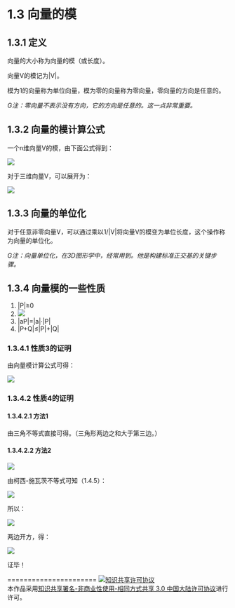# 1.3 向量的模

## 1.3.1 定义
向量的大小称为向量的模（或长度）。

向量V的模记为|V|。

模为1的向量称为单位向量，模为零的向量称为零向量，零向量的方向是任意的。

*G注：零向量不表示没有方向，它的方向是任意的。这一点非常重要。*

## 1.3.2 向量的模计算公式
一个n维向量V的模，由下面公式得到：

<img src="http://latex.codecogs.com/gif.latex? \left| V \right| = \sqrt {\sum\limits_{i = 1}^n {V_i^2} }  ">

对于三维向量V，可以展开为：

<img src="http://latex.codecogs.com/gif.latex? \left| V \right| = \sqrt {V_x^2 + V_y^2 + V_z^2} ">

## 1.3.3 向量的单位化
对于任意非零向量V，可以通过乘以1/|V|将向量V的模变为单位长度，这个操作称为向量的单位化。

*G注：向量单位化，在3D图形学中，经常用到。他是构建标准正交基的关键步骤。*

## 1.3.4 向量模的一些性质
1. |P|≥0
2. <img src="http://latex.codecogs.com/gif.latex? P = \left\langle {0,0, \cdots ,0} \right\rangle  \Leftrightarrow \left| P \right| = 0 ">
3. |aP|=|a|·|P|
4. |P+Q|≤|P|+|Q|

### 1.3.4.1 性质3的证明

由向量模计算公式可得：

<img src="http://latex.codecogs.com/gif.latex? \begin{array}{c}
\left| {aP} \right| = \sqrt {\sum\limits_{i = 1}^n {{a^2}P_i^2} } \\
 = \sqrt {{a^2}\sum\limits_{i = 1}^n {P_i^2} } \\
 = \left| a \right|\sqrt {\sum\limits_{i = 1}^n {P_i^2} } \\
 = \left| a \right|\left| P \right|
\end{array} ">


### 1.3.4.2 性质4的证明

#### 1.3.4.2.1 方法1
由三角不等式直接可得。（三角形两边之和大于第三边。）


#### 1.3.4.2.2 方法2   
   <img src="http://latex.codecogs.com/gif.latex?\begin{array}{c}
{\left| {P + Q} \right|^2} = \left( {P + Q} \right) \cdot \left( {P + Q} \right)\\
 = {P^2} + {Q^2} + 2P \cdot Q
\end{array}">

由柯西-施瓦茨不等式可知（1.4.5）：


<img src="http://latex.codecogs.com/gif.latex?P \cdot Q \le \left| {P \cdot Q} \right| \le \left| P \right|\left| Q \right|">

所以：

<img src="http://latex.codecogs.com/gif.latex?\begin{array}{*{20}{c}}
{{{\left| {P + Q} \right|}^2} \le {{\left| P \right|}^2} + {{\left| Q \right|}^2} + 2\left| P \right|\left| Q \right|}\\
{\begin{array}{*{20}{c}}
{{{\left| {P + Q} \right|}^2} \le {{\left( {\left| P \right| + \left| Q \right|} \right)}^2}}
\end{array}}
\end{array}">

两边开方，得：

<img src="http://latex.codecogs.com/gif.latex?{\begin{array}{*{20}{c}}
{\left| {P + Q} \right| \le \left| P \right| + \left| Q \right|}
\end{array}}">
   

证毕！
   
======================
<a rel="license" href="http://creativecommons.org/licenses/by-nc-sa/3.0/cn/"><img alt="知识共享许可协议" style="border-width:0" src="https://i.creativecommons.org/l/by-nc-sa/3.0/cn/88x31.png" /></a><br />本作品采用<a rel="license" href="http://creativecommons.org/licenses/by-nc-sa/3.0/cn/">知识共享署名-非商业性使用-相同方式共享 3.0 中国大陆许可协议</a>进行许可。